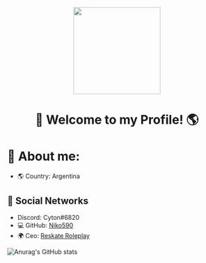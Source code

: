 
<div id="header" align="center">
    <img src="https://images6.fanpop.com/image/photos/37800000/-Hello-penguins-of-madagascar-37800672-500-500.gif" width="200" />
    <h1 align="center">👋    Welcome to my Profile! 🌎</h1>
</div>

#                🔎 About me:


- 🌎 Country: Argentina


## 📀 Social Networks

- Discord: Cyton#6820
- 💻 GitHub: [Niko590](https://github.com/Niko590)
- 🌍 Ceo: [Reskate Roleplay](https://discord.gg/reskaterp)
<!--- 🌍 Ceo: [American Life](Discord.gg/americanrp)-->
<!--- 🌍 Ceo: [American PVP](Discord.gg/americanpvp)-->
<!--- 🌍 Founder: [Fantasy Leaks](https://discord.gg/FDNWcH7DcZ)-->
<!--- 🌍 Ceo: [Bastard | AC](https://discord.gg/QJrH2X6Dyb)-->

<!-- Social icons section -->

![Anurag's GitHub stats](https://github-readme-stats.vercel.app/api?username=Glock04&show_icons=true&theme=radical)




